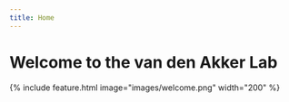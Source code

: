 ```yaml
---
title: Home
---
```


# Welcome to the van den Akker Lab


{% include feature.html image="images/welcome.png" width="200" %}
